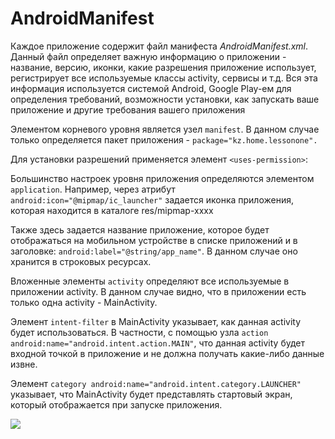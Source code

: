 # **AndroidManifest**

Каждое приложение содержит файл манифеста *AndroidManifest.xml*. Данный файл определяет важную информацию о приложении - название, версию, иконки, какие разрешения приложение использует, регистрирует все используемые классы activity, сервисы и т.д. Вся эта информация используется системой Android, Google Play-ем для определения требований, возможности установки, как запускать ваше приложение и другие требования вашего приложения

Элементом корневого уровня является узел `manifest`. В данном случае только определяется пакет приложения - `package="kz.home.lessonone".`

Для установки разрешений применяется элемент `<uses-permission>`:

Большинство настроек уровня приложения определяются элементом `application`. Например, через атрибут `android:icon="@mipmap/ic_launcher"` задается иконка приложения, которая находится в каталоге res/mipmap-xxxx

Также здесь задается название приложение, которое будет отображаться на мобильном устройстве в списке приложений и в заголовке: `android:label="@string/app_name"`. В данном случае оно хранится в строковых ресурсах.

Вложенные элементы `activity` определяют все используемые в приложении activity. В данном случае видно, что в приложении есть только одна activity - MainActivity.

Элемент `intent-filter` в MainActivity указывает, как данная activity будет использоваться. В частности, с помощью узла `action android:name="android.intent.action.MAIN"`, что данная activity будет входной точкой в приложение и не должна получать какие-либо данные извне.

Элемент `category android:name="android.intent.category.LAUNCHER"` указывает, что MainActivity будет представлять стартовый экран, который отображается при запуске приложения.

![](https://ucarecdn.com/64939458-6812-4787-8811-70133babd5bf/)![](data:image/gif;base64,R0lGODlhAQABAPABAP///wAAACH5BAEKAAAALAAAAAABAAEAAAICRAEAOw== "Click and drag to move")
